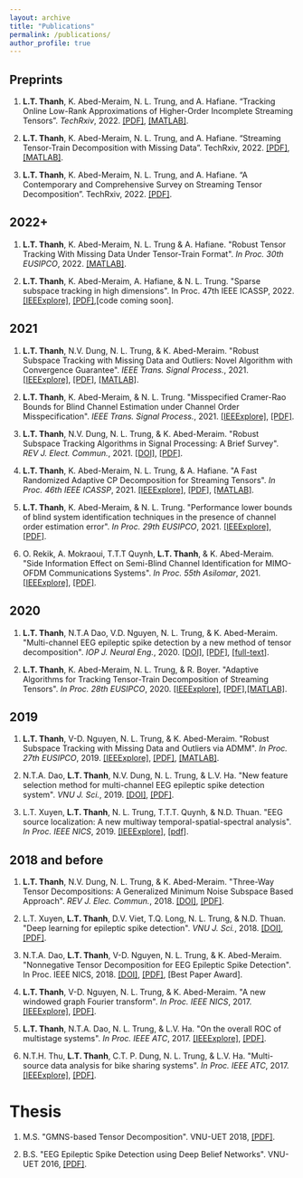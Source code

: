 ```yaml
---
layout: archive
title: "Publications"
permalink: /publications/
author_profile: true
---
```


Preprints
----

1. **L.T. Thanh**, K. Abed-Meraim, N. L. Trung, and A. Hafiane. “Tracking Online Low-Rank Approximations of Higher-Order Incomplete Streaming Tensors”. *TechRxiv*, 2022.  [[PDF]](https://www.techrxiv.org/articles/preprint/Tracking_Online_Low-Rank_Approximations_of_Higher-Order_Incomplete_Streaming_Tensors/19704034), [[MATLAB]](https://github.com/thanhtbt/Tensor_Tracking).

1. **L.T. Thanh**, K. Abed-Meraim, N. L. Trung, and A. Hafiane. “Streaming Tensor-Train Decomposition with Missing Data”. TechRxiv, 2022.   [[PDF]](https://www.techrxiv.org/articles/preprint/Streaming_Tensor-Train_Decomposition_with_Missing_Data/20141156), [[MATLAB]](https://github.com/thanhtbt/ATT-miss).

1. **L.T. Thanh**, K. Abed-Meraim, N. L. Trung, and A. Hafiane. “A Contemporary and Comprehensive Survey on Streaming Tensor Decomposition”. TechRxiv, 2022. [[PDF]](https://www.techrxiv.org/articles/preprint/A_Contemporary_and_Comprehensive_Survey_on_Streaming_Tensor_Decomposition/20105966).


2022+
----

1. **L.T. Thanh**, K. Abed-Meraim, N. L. Trung & A. Hafiane. "Robust Tensor Tracking With Missing Data Under Tensor-Train Format". *In Proc. 30th EUSIPCO*, 2022. [[MATLAB]](https://github.com/thanhtbt/ROBOT).

1. **L.T. Thanh**, K. Abed-Meraim, A. Hafiane, & N. L. Trung. "Sparse subspace tracking in high dimensions". In Proc. 47th IEEE ICASSP, 2022. [[IEEExplore]](https://ieeexplore.ieee.org/document/9746546), [[PDF]](https://drive.google.com/file/d/1fOSTtaSCNWVRb6xEx5Tk1ThgAJwp1Xe0/view),[code coming soon].

2021
----
1. **L.T. Thanh**, N.V. Dung, N. L. Trung, & K. Abed-Meraim. "Robust Subspace Tracking with Missing Data and Outliers: Novel Algorithm with Convergence Guarantee". *IEEE Trans. Signal Process.*, 2021. [[IEEExplore]](https://ieeexplore.ieee.org/document/9381678), [[PDF]](https://drive.google.com/file/d/1LqwEKT_6HNw525yVILXikMSR95P8KwB1/view), [[MATLAB]](https://github.com/thanhtbt/RST).

1. **L.T. Thanh**, K. Abed-Meraim, & N. L. Trung. "Misspecified Cramer-Rao Bounds for Blind Channel Estimation under Channel Order Misspecification". *IEEE Trans. Signal Process.*, 2021. [[IEEExplore]](https://ieeexplore.ieee.org/document/9537597), [[PDF]](https://drive.google.com/file/d/1QeIRxPiVJCJ3WoVv9EPGSIWPthoW1FBi/view).

1. **L.T. Thanh**, N.V. Dung, N. L. Trung, & K. Abed-Meraim. "Robust Subspace Tracking Algorithms in Signal Processing: A Brief Survey". *REV J. Elect. Commun.*, 2021. [[DOI]](https://rev-jec.org/index.php/rev-jec/article/view/270), [[PDF]](https://drive.google.com/file/d/14XWoITbCiZmQjJBO6hmQvnH_iIuTYz-w/view).

1. **L.T. Thanh**, K. Abed-Meraim, N. L. Trung, & A. Hafiane. "A Fast Randomized Adaptive CP Decomposition for Streaming Tensors". *In Proc. 46th IEEE ICASSP*, 2021. [[IEEExplore]](https://ieeexplore.ieee.org/document/9413554), [[PDF]](https://drive.google.com/file/d/1DAUTPryASpIoDxUZlRW_jzMSFeOS5EPm/view), [[MATLAB]](https://github.com/thanhtbt/ROLCP).

1. **L.T. Thanh**, K. Abed-Meraim, & N. L. Trung. "Performance lower bounds of blind system identification techniques in the presence of channel order estimation error". *In Proc. 29th EUSIPCO*, 2021. [[IEEExplore]](https://ieeexplore.ieee.org/document/9615921), [[PDF]](https://drive.google.com/file/d/1H0w8OBMVRq2rsSNT-QjtcWSBTJ-H1UYd/view).

1. O. Rekik, A. Mokraoui, T.T.T Quynh, **L.T. Thanh**, & K. Abed-Meraim. "Side Information Effect on Semi-Blind Channel Identification for MIMO-OFDM Communications Systems". *In Proc. 55th Asilomar*, 2021.[[IEEExplore]](https://ieeexplore.ieee.org/abstract/document/9723265), [[PDF]](https://drive.google.com/file/d/19GUQ3qFgFpcKL5QaKPrqEw3CCvIF55aw/view).

2020
----

1. **L.T. Thanh**, N.T.A Dao, V.D. Nguyen, N. L. Trung, & K. Abed-Meraim. "Multi-channel EEG epileptic spike detection by a new method of tensor decomposition". *IOP J. Neural Eng.*, 2020. [[DOI]](https://iopscience.iop.org/article/10.1088/1741-2552/ab5247), [[PDF]](https://drive.google.com/file/d/152TeB1p8MqDRZaUGkoZS0gieajeQ4sQO/view), [[full-text]](https://drive.google.com/file/d/1tmyBUx9CKHekFk5XyDNHN25qSdWUEnEB/view).

1. **L.T. Thanh**, K. Abed-Meraim, N. L. Trung, & R. Boyer. "Adaptive Algorithms for Tracking Tensor-Train Decomposition of Streaming Tensors". *In Proc. 28th EUSIPCO*, 2020. [[IEEExplore]](https://ieeexplore.ieee.org/document/9287780), [[PDF]](https://drive.google.com/file/d/1A4lvKG7PMVyTBYyYsA2H9SZpr9hyfhUE/view),[[MATLAB]](https://github.com/thanhtbt/ATT).

2019
----
1. **L.T. Thanh**, V-D. Nguyen, N. L. Trung,  & K. Abed-Meraim. "Robust Subspace Tracking with Missing Data and Outliers via ADMM".  *In Proc. 27th EUSIPCO*, 2019. [[IEEExplore]](https://ieeexplore.ieee.org/document/8903031), [[PDF]](https://drive.google.com/file/d/1fOfWjUdMgUuOI7yWpouid3BMb29QQzkr/view), [[MATLAB]](https://github.com/thanhtbt/RST). 

1. N.T.A. Dao, **L.T. Thanh**, N.V. Dung, N. L. Trung, & L.V. Ha. "New feature selection method for multi-channel EEG epileptic spike detection system". *VNU J. Sci.*, 2019. [[DOI]](https://jcsce.vnu.edu.vn/index.php/jcsce/article/view/230), [[PDF]](https://drive.google.com/file/d/1npc8-DjZYuTKAsAVMu15tq4UjoVgfstP/view).

1. L.T. Xuyen, **L.T. Thanh**, N. L. Trung, T.T.T. Quynh, & N.D. Thuan. "EEG source localization: A new multiway temporal-spatial-spectral analysis". *In Proc. IEEE NICS*, 2019. [[IEEExplore]](https://ieeexplore.ieee.org/document/9023865), [[pdf]](https://drive.google.com/file/d/1_gtc2ZZrhb5cLq3R3U_LxV-fI_qFir5U/view).

2018 and before
----

1. **L.T. Thanh**, N.V. Dung, N. L. Trung, & K. Abed-Meraim. "Three-Way Tensor Decompositions: A Generalized Minimum Noise Subspace Based Approach". *REV J. Elec. Commun.*, 2018. [[DOI]](https://rev-jec.org/index.php/rev-jec/article/view/196), [[PDF]](https://drive.google.com/file/d/1ZGGLmtGhVj_OloLK9MRzyCOHaASNoGTD/view).

1. L.T. Xuyen, **L.T. Thanh**, D.V. Viet, T.Q. Long, N. L. Trung, & N.D. Thuan. "Deep learning for epileptic spike detection". *VNU J. Sci.*, 2018. [[DOI]](https://jcsce.vnu.edu.vn/index.php/jcsce/article/view/156), [[PDF]](https://drive.google.com/file/d/1WneJlybazBSw69EQQP29Ff31g1Yuueor/view).

1. N.T.A. Dao, **L.T. Thanh**, V-D. Nguyen, N. L. Trung, & K. Abed-Meraim. "Nonnegative Tensor Decomposition for EEG Epileptic Spike Detection". In Proc. IEEE NICS, 2018. [[DOI]](https://ieeexplore.ieee.org/document/8606822), [[PDF]]([https://drive.google.com/file/d/1ZGGLmtGhVj_OloLK9MRzyCOHaASNoGTD/view](https://drive.google.com/file/d/1dgFTYBNQaNYwyzs_o_9TDs1kt-6Eck_9/view)), [Best Paper Award].

1. **L.T. Thanh**, V-D. Nguyen, N. L. Trung, & K. Abed-Meraim. "A new windowed graph Fourier transform". *In Proc. IEEE NICS*, 2017. [[IEEExplore]](https://ieeexplore.ieee.org/document/8108055), [[PDF]](https://drive.google.com/file/d/16FiMg-Yek-ZKN2Jn4_7T_ZQu3nmkUA8g/view).

1. **L.T. Thanh**, N.T.A. Dao, N. L. Trung, & L.V. Ha. "On the overall ROC of multistage systems". *In Proc. IEEE ATC*, 2017.  [[IEEExplore]](https://ieeexplore.ieee.org/document/8167623), [[PDF]](https://drive.google.com/file/d/1bY5jYU1Fjj9uaN_iBiFk4ch56sOG2J0e/view).

1. N.T.H. Thu, **L.T. Thanh**, C.T. P. Dung, N. L. Trung, & L.V. Ha. "Multi-source data analysis for bike sharing systems". *In Proc. IEEE ATC*, 2017.  [[IEEExplore]](https://ieeexplore.ieee.org/document/8167624), [[PDF]](https://drive.google.com/file/d/1NjVyvt8vBpnLQz2VIqXb2VJaxZ4CchCL/view).


Thesis
=====

1. M.S. "GMNS-based Tensor Decomposition". VNU-UET 2018, [[PDF]](https://drive.google.com/file/d/1XVqd0ESbK4vAvaO8jELdOwkXNKBF0sux/view).

1. B.S. "EEG Epileptic Spike Detection using Deep Belief Networks". VNU-UET 2016, [[PDF]](https://drive.google.com/file/d/1XUmCnS4TsY_weq0mm90Bz5YHb4-t6ath/view).
